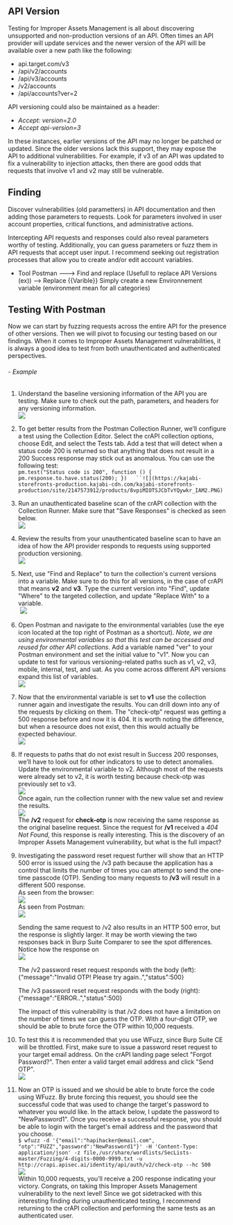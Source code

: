 
## API Version

Testing for Improper Assets Management is all about discovering unsupported and non-production versions of an API. Often times an API provider will update services and the newer version of the API will be available over a new path like the following:

-   api.target.com/v3
-   /api/v2/accounts
-   /api/v3/accounts
-   /v2/accounts
-   /api/accounts?ver=2

API versioning could also be maintained as a header:

-   _Accept: version=2.0_
-   _Accept api-version=3_

In these instances, earlier versions of the API may no longer be patched or updated. Since the older versions lack this support, they may expose the API to additional vulnerabilities. For example, if v3 of an API was updated to fix a vulnerability to injection attacks, then there are good odds that requests that involve v1 and v2 may still be vulnerable.

## Finding

Discover vulnerabilities (old parametters) in API documentation and then adding those parameters to requests. Look for parameters involved in user account properties, critical functions, and administrative actions. 

Intercepting API requests and responses could also reveal parameters worthy of testing. Additionally, you can guess parameters or fuzz them in API requests that accept user input. I recommend seeking out registration processes that allow you to create and/or edit account variables.

- Tool
	Postman ---> Find and replace (Usefull to replace API Versions (ex)) --> Replace  {{Varible}}
		Simply create a new Environnement variable (environment mean for all categories)


## Testing With Postman

Now we can start by fuzzing requests across the entire API for the presence of other versions. Then we will pivot to focusing our testing based on our findings. When it comes to Improper Assets Management vulnerabilities, it is always a good idea to test from both unauthenticated and authenticated perspectives.

###### - Example
1.  Understand the baseline versioning information of the API you are testing. Make sure to check out the path, parameters, and headers for any versioning information.  
    ![](https://kajabi-storefronts-production.kajabi-cdn.com/kajabi-storefronts-production/site/2147573912/products/S72WcsuQbeN8lqXzc46C_IAM1.PNG)  
      
    
2.  To get better results from the Postman Collection Runner, we’ll configure a test using the Collection Editor. Select the crAPI collection options, choose Edit, and select the Tests tab. Add a test that will detect when a status code 200 is returned so that anything that does not result in a 200 Success response may stick out as anomalous. You can use the following test:  
    `pm.test("Status code is 200", function () { pm.response.to.have.status(200); })   ``![](https://kajabi-storefronts-production.kajabi-cdn.com/kajabi-storefronts-production/site/2147573912/products/8vpiMIOTSJCbTvYQywkr_IAM2.PNG)`
3.  Run an unauthenticated baseline scan of the crAPI collection with the Collection Runner. Make sure that "Save Responses" is checked as seen below.  
    ![](https://kajabi-storefronts-production.kajabi-cdn.com/kajabi-storefronts-production/site/2147573912/products/jUdhPEQdQymPkG21pimA_IAM6.PNG)
4.  Review the results from your unauthenticated baseline scan to have an idea of how the API provider responds to requests using supported production versioning.  
    ![](https://kajabi-storefronts-production.kajabi-cdn.com/kajabi-storefronts-production/site/2147573912/products/z5SzbIF0RkGh5tcV9b4m_IAM5.PNG)
5.  Next, use "Find and Replace" to turn the collection's current versions into a variable. Make sure to do this for all versions, in the case of crAPI that means **v2** and **v3**. Type the current version into "Find", update "Where" to the targeted collection, and update "Replace With" to a variable.  
     ![](https://kajabi-storefronts-production.kajabi-cdn.com/kajabi-storefronts-production/site/2147573912/products/bGq8FL27ST25xkG7YL3n_IAM3.PNG)
6.  Open Postman and navigate to the environmental variables (use the eye icon located at the top right of Postman as a shortcut). _Note, we are using environmental variables so that this test can be accessed and reused for other API collections._ Add a variable named "ver" to your Postman environment and set the initial value to "v1". Now you can update to test for various versioning-related paths such as v1, v2, v3, mobile, internal, test, and uat. As you come across different API versions expand this list of variables.  
    ![](https://kajabi-storefronts-production.kajabi-cdn.com/kajabi-storefronts-production/site/2147573912/products/RVVSH2FOTtWszQ1LyPze_IAM4.PNG)
7.  Now that the environmental variable is set to **v1** use the collection runner again and investigate the results. You can drill down into any of the requests by clicking on them. The "check-otp" request was getting a 500 response before and now it is 404. It is worth noting the difference, but when a resource does not exist, then this would actually be expected behaviour.  
    ![](https://kajabi-storefronts-production.kajabi-cdn.com/kajabi-storefronts-production/site/2147573912/products/ejK6mnsHT7GbCJqiKBw2_IAM7.PNG)  
      
    
8.  If requests to paths that do not exist result in Success 200 responses, we’ll have to look out for other indicators to use to detect anomalies. Update the environmental variable to v2. Although most of the requests were already set to v2, it is worth testing because check-otp was previously set to v3.  
    ![](https://kajabi-storefronts-production.kajabi-cdn.com/kajabi-storefronts-production/site/2147573912/products/Z8MlwBtQ6FblK9HoA7Mg_IAM8.PNG)  
    Once again, run the collection runner with the new value set and review the results.  
    ![](https://kajabi-storefronts-production.kajabi-cdn.com/kajabi-storefronts-production/site/2147573912/products/DzWdP3b7QK6dDmS6R6nZ_IAM9.PNG)  
    The **/v2** request for **check-otp** is now receiving the same response as the original baseline request. Since the request for **/v1** received a _404 Not Found_, this response is really interesting. This is the discovery of an Improper Assets Management vulnerability, but what is the full impact?
9.  Investigating the password reset request further will show that an HTTP 500 error is issued using the /v3 path because the application has a control that limits the number of times you can attempt to send the one-time passcode (OTP). Sending too many requests to **/v3** will result in a different 500 response.  
    As seen from the browser:  
    ![](https://kajabi-storefronts-production.kajabi-cdn.com/kajabi-storefronts-production/site/2147573912/products/eTYLZDY9R3GlBhLy40BY_IAM10.PNG)  
    As seen from Postman:  
    ![](https://kajabi-storefronts-production.kajabi-cdn.com/kajabi-storefronts-production/site/2147573912/products/MDRNJQk4SyaIByCujc77_IAM11.PNG)  
      
    Sending the same request to /v2 also results in an HTTP 500 error, but the response is slightly larger. It may be worth viewing the two responses back in Burp Suite Comparer to see the spot differences. Notice how the response on   
    ![](https://kajabi-storefronts-production.kajabi-cdn.com/kajabi-storefronts-production/site/2147573912/products/B6dwiXPTKx625GCmMGg8_IAM12.PNG)  
      
    The /v2 password reset request responds with the body (left):  
    {"message":"Invalid OTP! Please try again..","status":500}  
      
    The /v3 password reset request responds with the body (right):  
    {"message":"ERROR..","status":500}  
      
    The impact of this vulnerability is that /v2 does not have a limitation on the number of times we can guess the OTP. With a four-digit OTP, we should be able to brute force the OTP within 10,000 requests.
10.  To test this it is recommended that you use WFuzz, since Burp Suite CE will be throttled. First, make sure to issue a password reset request to your target email address. On the crAPI landing page select "Forgot Password?". Then enter a valid target email address and click "Send OTP".  
    ![](https://kajabi-storefronts-production.kajabi-cdn.com/kajabi-storefronts-production/site/2147573912/products/6Broj7xNSDOqiZfFYtmA_IAM13.PNG)
11.  Now an OTP is issued and we should be able to brute force the code using WFuzz. By brute forcing this request, you should see the successful code that was used to change the target's password to whatever you would like. In the attack below, I update the password to "NewPassword1". Once you receive a successful response, you should be able to login with the target's email address and the password that you choose.   
    `$ wfuzz -d '{"email":"hapihacker@email.com", "otp":"FUZZ","password":"NewPassword1"}' -H 'Content-Type: application/json' -z file,/usr/share/wordlists/SecLists-master/Fuzzing/4-digits-0000-9999.txt -u http://crapi.apisec.ai/identity/api/auth/v2/check-otp --hc 500`  
    ![](https://kajabi-storefronts-production.kajabi-cdn.com/kajabi-storefronts-production/site/2147573912/products/RWgS2x0SRSdu2GfFgouz_IAM14.PNG)  
    Within 10,000 requests, you’ll receive a 200 response indicating your victory. Congrats, on taking this Improper Assets Management vulnerability to the next level! Since we got sidetracked with this interesting finding during unauthenticated testing, I recommend returning to the crAPI collection and performing the same tests as an authenticated user.